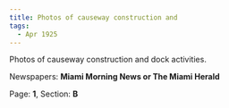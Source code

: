 ```yaml
---  
title: Photos of causeway construction and  
tags:  
  - Apr 1925  
---  
```

  
Photos of causeway construction and dock activities.  
  
Newspapers: **Miami Morning News or The Miami Herald**  
  
Page: **1**, Section: **B** 
